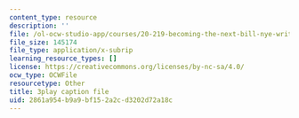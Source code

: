 ```yaml
---
content_type: resource
description: ''
file: /ol-ocw-studio-app/courses/20-219-becoming-the-next-bill-nye-writing-and-hosting-the-educational-show-january-iap-2015/2861a954b9a9bf152a2cd3202d72a18c_VBgVRviSKek.srt
file_size: 145174
file_type: application/x-subrip
learning_resource_types: []
license: https://creativecommons.org/licenses/by-nc-sa/4.0/
ocw_type: OCWFile
resourcetype: Other
title: 3play caption file
uid: 2861a954-b9a9-bf15-2a2c-d3202d72a18c
---
```

